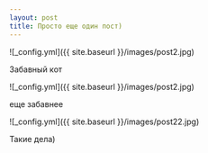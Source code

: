 ```yaml
---
layout: post
title: Просто еще один пост)
---
```

![_config.yml]({{ site.baseurl }}/images/post2.jpg) 

Забавный кот

![_config.yml]({{ site.baseurl }}/images/post2.jpg)


еще забавнее

![_config.yml]({{ site.baseurl }}/images/post22.jpg)

Такие дела)
